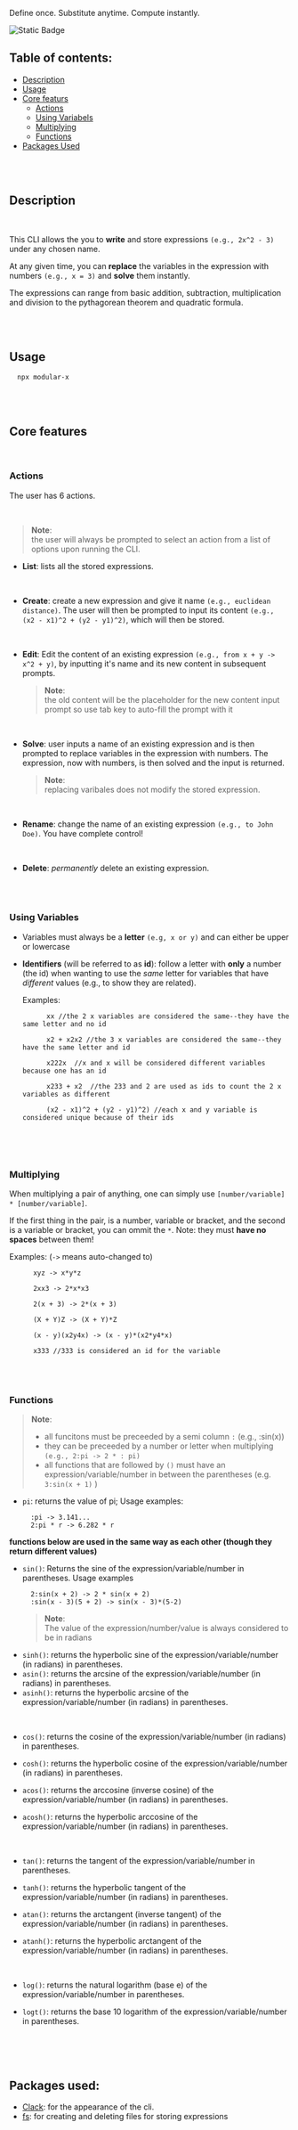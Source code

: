 Define once. Substitute anytime. Compute instantly. 

![Static Badge](https://img.shields.io/badge/Language-Javascript-6ff2a2)

## Table of contents:
- [Description](#description)
- [Usage](#usage)
- [Core featurs](#core-features)
    - [Actions](#actions)
    - [Using Variabels](#using-variables)
    - [Multiplying](#multiplying)
    - [Functions](#functions)
- [Packages Used](#packages-used)

<br/>
<br/>

## Description

<br/>

This CLI allows the you to **write** and store expressions `(e.g., 2x^2 - 3)` under any chosen name. 

At any given time, you can **replace** the variables in the expression with numbers `(e.g., x = 3)` and **solve** them instantly.

The expressions can range from basic addition, subtraction, multiplication and division to the pythagorean theorem and quadratic formula.

<br/>
<br/>

## Usage
```
  npx modular-x
```

<br/>
<br/>

## Core features
<br/>

### Actions

The user has 6 actions.

<br/>

>**Note**:
><br/>
>the user will always be prompted to select an action from a list of options upon running the CLI.

- **List**: lists all the stored expressions.
  
<br/>
  
- **Create**: create a new expression and give it name `(e.g., euclidean distance)`. The user will then be prompted to input its content `(e.g., (x2 - x1)^2 + (y2 - y1)^2)`, which will then be stored.
  
<br/>
  
- **Edit**: Edit the content of an existing expression `(e.g., from x + y -> x^2 + y)`, by inputting it's name and its new content in subsequent prompts.
  
  >**Note**:
  ><br/>
  >the old content will be the placeholder for the new content input prompt so use tab key to auto-fill the prompt with it

<br/>

- **Solve**: user inputs a name of an existing expression and is then prompted to replace variables in the expression with numbers. The expression, now with numbers, is then solved and the input is returned.

  > **Note**:
  > <br/>
  >     replacing varibales does not modify the stored expression.

<br/>

- **Rename**: change the name of an existing expression `(e.g., to John Doe)`. You have complete control!

<br/>

- **Delete**: *permanently* delete an existing expression.
<br/>
<br/>

### Using Variables

- Variables must always be a **letter** `(e.g, x or y)` and can either be upper or lowercase
- **Identifiers** (will be referred to as **id**): follow a letter with **only** a number (the id) when wanting to use the *same* letter for variables that have *different* values (e.g., to show they are related).

  Examples:
  ```
        xx //the 2 x variables are considered the same--they have the same letter and no id

        x2 + x2x2 //the 3 x variables are considered the same--they have the same letter and id
      
        x222x  //x and x will be considered different variables because one has an id
      
        x233 + x2  //the 233 and 2 are used as ids to count the 2 x variables as different

        (x2 - x1)^2 + (y2 - y1)^2) //each x and y variable is considered unique because of their ids
        
  ```

<br/>
<br/>

### Multiplying
When multiplying a pair of anything, one can simply use `[number/variable] * [number/variable]`.
  
If the first thing in the pair, is a number, variable or bracket, and the second is a variable or bracket, you can ommit the ` * `.
Note: they must **have no spaces** between them!

Examples: (`->` means auto-changed to)
```
      xyz -> x*y*z

      2xx3 -> 2*x*x3

      2(x + 3) -> 2*(x + 3)

      (X + Y)Z -> (X + Y)*Z
          
      (x - y)(x2y4x) -> (x - y)*(x2*y4*x)

      x333 //333 is considered an id for the variable
```
<br/>
<br/>

### Functions
>**Note**:
><br/>
>  - all funcitons must be preceeded by a semi column `:` (e.g., :sin(x))
>  - they can be preceeded by a number or letter when multiplying `(e.g., 2:pi -> 2 * : pi)`
>  - all functions that are followed by `()` must have an expression/variable/number in between the parentheses (e.g. `3:sin(x + 1)` )

    
- `pi`: returns the value of pi;
  Usage examples:
  ```
    :pi -> 3.141... 
    2:pi * r -> 6.282 * r
  ```

__functions below are used in the same way as each other (though they return different values)__
- `sin()`: Returns the sine of the expression/variable/number in parentheses.
  Usage examples
  ```
    2:sin(x + 2) -> 2 * sin(x + 2)
    :sin(x - 3)(5 + 2) -> sin(x - 3)*(5-2)
  ```
  > **Note**:
  > <br/>
  > The value of the expression/number/value is always considered to be in radians
- `sinh()`: returns the hyperbolic sine of the expression/variable/number (in radians) in parentheses.
- `asin()`: returns the arcsine of the expression/variable/number (in radians) in parentheses.
- `asinh()`: returns the hyperbolic arcsine of the expression/variable/number (in radians) in parentheses.
<br/>

- `cos()`: returns the cosine of the expression/variable/number (in radians) in parentheses.

- `cosh()`: returns the hyperbolic cosine of the expression/variable/number (in radians) in parentheses.

- `acos()`: returns the arccosine (inverse cosine) of the expression/variable/number (in radians) in parentheses.

- `acosh()`: returns the hyperbolic arccosine of the expression/variable/number (in radians) in parentheses.

  <br/>

- `tan()`: returns the tangent of the expression/variable/number in parentheses.

- `tanh()`: returns the hyperbolic tangent of the expression/variable/number (in radians) in parentheses.

- `atan()`: returns the arctangent (inverse tangent) of the expression/variable/number (in radians) in parentheses.

- `atanh()`: returns the hyperbolic arctangent of the expression/variable/number (in radians) in parentheses.

  <br/>

- `log()`: returns the natural logarithm (base e) of the expression/variable/number in parentheses.

- `logt()`: returns the base 10 logarithm of the expression/variable/number in parentheses.
<br/>
<br/>
<br/>

## Packages used:
- [Clack](https://github.com/bombshell-dev/clack): for the appearance of the cli.
- [fs](https://github.com/npm/fs): for creating and deleting files for storing expressions
